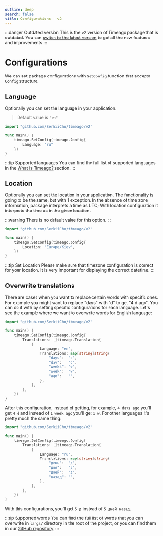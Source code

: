 ```yaml
---
outline: deep
search: false
title: Configurations - v2
---
```


:::danger Outdated version
This is the `v2` version of Timeago package that is outdated. You can [switch to the latest version](/) to get all the new features and improvements
:::

# Configurations
We can set package configurations with `SetConfig` function that accepts `Config` structure.

## Language
Optionally you can set the language in your application.

> Default value is `"en"`

```go
import "github.com/SerhiiCho/timeago/v2"

func main() {
    timeago.SetConfig(timeago.Config{
        Language: "ru",
    })
}
```

:::tip Supported languages
You can find the full list of supported languages in the [What is Timeago?](/what-is-timeago.html#supported-languages) section.
:::

## Location
Optionally you can set the location in your application. The functionality is going to be the
same, but with 1 exception. In the absence of time zone information, package interprets a time as UTC;
With location configuration it interprets the time as in the given location.

:::warning
There is no default value for this option.
:::

```go
import "github.com/SerhiiCho/timeago/v2"

func main() {
    timeago.SetConfig(timeago.Config{
        Location: "Europe/Kiev",
    })
}
```

:::tip Set Location
Please make sure that timezone configuration is correct for your location. It is very important for displaying the correct datetime.
:::

## Overwrite translations
There are cases when you want to replace certain words with specific ones. For example you might want to replace "days" with "d" to get "4 d ago". You can do it with by setting specific configurations for each language. Let's see the example where we want to overwrite words for English language:

```go
import "github.com/SerhiiCho/timeago/v2"

func main() {
    timeago.SetConfig(timeago.Config{
		Translations: []timeago.Translation{
			{
				Language: "en",
				Translations: map[string]string{
					"days":  "d",
					"day":   "d",
					"weeks": "w",
					"week":  "w",
					"ago":   "",
				},
			},
		},
	})
}
```

After this configuration, instead of getting, for example, `4 days ago` you'll get `4 d` and instead of `1 week ago` you'll get `1 w`. For other languages it's pretty much the same thing:

```go
import "github.com/SerhiiCho/timeago/v2"

func main() {
    timeago.SetConfig(timeago.Config{
		Translations: []timeago.Translation{
			{
				Language: "ru",
				Translations: map[string]string{
					"день":  "д",
					"дня":   "д",
					"дней":  "д",
					"назад": "",
				},
			},
		},
	})
}
```

With this configurations, you'll get `5 д` instead of `5 дней назад`.

:::tip Supported words
You can find the full list of words that you can overwrite in `langs/` directory in the root of the project, or you can find them in our [GitHub repository](https://github.com/SerhiiCho/timeago/tree/main/langs).
:::
